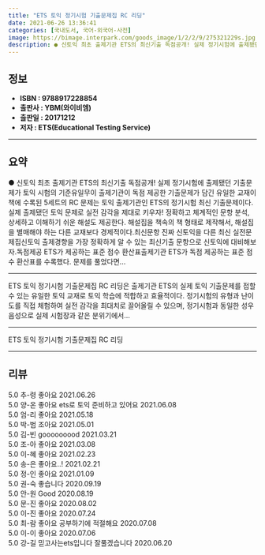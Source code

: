 ```yaml
---
title: "ETS 토익 정기시험 기출문제집 RC 리딩"
date: 2021-06-26 13:36:41
categories: [국내도서, 국어-외국어-사전]
image: https://bimage.interpark.com/goods_image/1/2/2/9/275321229s.jpg
description: ● 신토익 최초 출제기관 ETS의 최신기출 독점공개! 실제 정기시험에 출제됐던 기출문제가 토익 시험의 기준유일무이 출제기관이 독점 제공한 기출문제가 담긴 유일한 교재이 책에 수록된 5세트의 RC 문제는 토익 출제기관인 ETS의 정기시험 최신 기출문제이다. 실제 출제됐던 토익 문제로 실
---
```


## **정보**

- **ISBN : 9788917228854**
- **출판사 : YBM(와이비엠)**
- **출판일 : 20171212**
- **저자 : ETS(Educational Testing Service)**

------



## **요약**

●  신토익 최초 출제기관 ETS의 최신기출 독점공개! 실제 정기시험에 출제됐던 기출문제가 토익 시험의 기준유일무이 출제기관이 독점 제공한 기출문제가 담긴 유일한 교재이 책에 수록된 5세트의 RC 문제는 토익 출제기관인 ETS의 정기시험 최신 기출문제이다. 실제 출제됐던 토익 문제로 실전 감각을 제대로 키우자! 정확하고 체계적인 문항 분석, 상세하고 이해하기 쉬운 해설도 제공한다. 해설집을 책속의 책 형태로 제작해서, 해설집을 별매해야 하는 다른 교재보다 경제적이다.최신문항 진짜 신토익을 다른 최신 실전문제집신토익 출제경향을 가장 정확하게 알 수 있는 최신기출 문항으로 신토익에 대비해보자.독점제공 ETS가 제공하는 표준 점수 환산표출제기관 ETS가 독점 제공하는 표준 점수 환산표를 수록했다. 문제를 풀었다면...

------

ETS 토익 정기시험 기출문제집 RC 리딩은 출제기관 ETS의 실제 토익 기출문제를 접할 수 있는 유일한 토익 교재로 토익 학습에 적합하고 효율적이다. 정기시험의 유형과 난이도를 직접 체험하여 실전 감각을 최대치로 끌어올릴 수 있으며, 정기시험과 동일한 성우 음성으로 실제 시험장과 같은 분위기에서... 

------


ETS 토익 정기시험 기출문제집 RC 리딩 

------


## **리뷰** 

5.0 추-령 좋아요  2021.06.26 <br/>5.0 양-온 좋아요 ets로 토익 준비하고 있어요 2021.06.08 <br/>5.0 엄-리 좋아요 2021.05.18 <br/>5.0 박-범 조아요 2021.05.01 <br/>5.0 김-빈 gooooooood 2021.03.21 <br/>5.0 조-아 좋아요 2021.03.08 <br/>5.0 이-혜 좋아요 2021.02.23 <br/>5.0 송-은 좋아요..! 2021.02.21 <br/>5.0 정-인 좋아요 2021.01.09 <br/>5.0 권-숙 좋습니다 2020.09.19 <br/>5.0 안-원 Good 2020.08.19 <br/>5.0 문-진 좋아요 2020.08.02 <br/>5.0 이-진 좋아요 2020.07.24 <br/>5.0 최-람 좋아요 공부하기에 적절해요 2020.07.08 <br/>5.0 이-이 좋아요 2020.07.06 <br/>5.0 강-길 믿고사는ets입니다 잘풀겠습니다 2020.06.20 <br/>